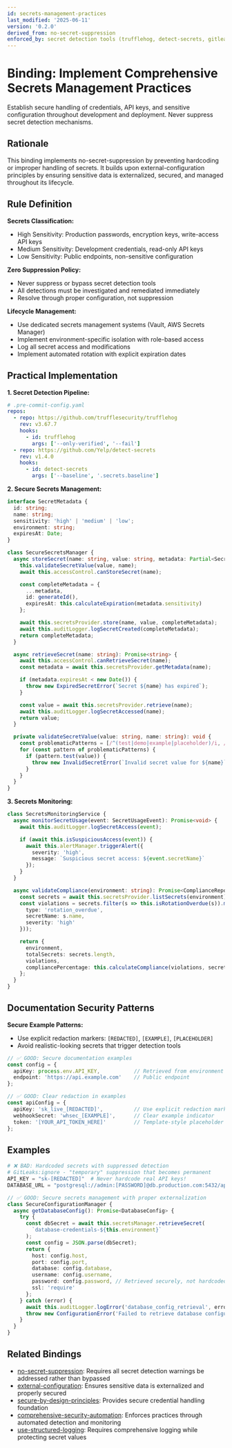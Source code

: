 ```yaml
---
id: secrets-management-practices
last_modified: '2025-06-11'
version: '0.2.0'
derived_from: no-secret-suppression
enforced_by: secret detection tools (trufflehog, detect-secrets, gitleaks) + pre-commit hooks + automated scanning + security code review
---
```


# Binding: Implement Comprehensive Secrets Management Practices

Establish secure handling of credentials, API keys, and sensitive configuration throughout development and deployment. Never suppress secret detection mechanisms.

## Rationale

This binding implements no-secret-suppression by preventing hardcoding or improper handling of secrets. It builds upon external-configuration principles by ensuring sensitive data is externalized, secured, and managed throughout its lifecycle.

## Rule Definition

**Secrets Classification:**
- High Sensitivity: Production passwords, encryption keys, write-access API keys
- Medium Sensitivity: Development credentials, read-only API keys
- Low Sensitivity: Public endpoints, non-sensitive configuration

**Zero Suppression Policy:**
- Never suppress or bypass secret detection tools
- All detections must be investigated and remediated immediately
- Resolve through proper configuration, not suppression

**Lifecycle Management:**
- Use dedicated secrets management systems (Vault, AWS Secrets Manager)
- Implement environment-specific isolation with role-based access
- Log all secret access and modifications
- Implement automated rotation with explicit expiration dates

## Practical Implementation

**1. Secret Detection Pipeline:**

```yaml
# .pre-commit-config.yaml
repos:
  - repo: https://github.com/trufflesecurity/trufflehog
    rev: v3.67.7
    hooks:
      - id: trufflehog
        args: ['--only-verified', '--fail']
  - repo: https://github.com/Yelp/detect-secrets
    rev: v1.4.0
    hooks:
      - id: detect-secrets
        args: ['--baseline', '.secrets.baseline']
```

**2. Secure Secrets Management:**

```typescript
interface SecretMetadata {
  id: string;
  name: string;
  sensitivity: 'high' | 'medium' | 'low';
  environment: string;
  expiresAt: Date;
}

class SecureSecretsManager {
  async storeSecret(name: string, value: string, metadata: Partial<SecretMetadata>): Promise<SecretMetadata> {
    this.validateSecretValue(value, name);
    await this.accessControl.canStoreSecret(name);

    const completeMetadata = {
      ...metadata,
      id: generateId(),
      expiresAt: this.calculateExpiration(metadata.sensitivity)
    };

    await this.secretsProvider.store(name, value, completeMetadata);
    await this.auditLogger.logSecretCreated(completeMetadata);
    return completeMetadata;
  }

  async retrieveSecret(name: string): Promise<string> {
    await this.accessControl.canRetrieveSecret(name);
    const metadata = await this.secretsProvider.getMetadata(name);

    if (metadata.expiresAt < new Date()) {
      throw new ExpiredSecretError(`Secret ${name} has expired`);
    }

    const value = await this.secretsProvider.retrieve(name);
    await this.auditLogger.logSecretAccessed(name);
    return value;
  }

  private validateSecretValue(value: string, name: string): void {
    const problematicPatterns = [/^(test|demo|example|placeholder)/i, /^.{1,7}$/];
    for (const pattern of problematicPatterns) {
      if (pattern.test(value)) {
        throw new InvalidSecretError(`Invalid secret value for ${name}`);
      }
    }
  }
}
```

**3. Secrets Monitoring:**

```typescript
class SecretsMonitoringService {
  async monitorSecretUsage(event: SecretUsageEvent): Promise<void> {
    await this.auditLogger.logSecretAccess(event);

    if (await this.isSuspiciousAccess(event)) {
      await this.alertManager.triggerAlert({
        severity: 'high',
        message: `Suspicious secret access: ${event.secretName}`
      });
    }
  }

  async validateCompliance(environment: string): Promise<ComplianceReport> {
    const secrets = await this.secretsProvider.listSecrets(environment);
    const violations = secrets.filter(s => this.isRotationOverdue(s)).map(s => ({
      type: 'rotation_overdue',
      secretName: s.name,
      severity: 'high'
    }));

    return {
      environment,
      totalSecrets: secrets.length,
      violations,
      compliancePercentage: this.calculateCompliance(violations, secrets.length)
    };
  }
}
```

## Documentation Security Patterns

**Secure Example Patterns:**
- Use explicit redaction markers: `[REDACTED]`, `[EXAMPLE]`, `[PLACEHOLDER]`
- Avoid realistic-looking secrets that trigger detection tools

```typescript
// ✅ GOOD: Secure documentation examples
const config = {
  apiKey: process.env.API_KEY,           // Retrieved from environment
  endpoint: 'https://api.example.com'    // Public endpoint
};

// ✅ GOOD: Clear redaction in examples
const apiConfig = {
  apiKey: 'sk_live_[REDACTED]',          // Use explicit redaction markers
  webhookSecret: 'whsec_[EXAMPLE]',      // Clear example indicator
  token: '[YOUR_API_TOKEN_HERE]'         // Template-style placeholder
};
```

## Examples

```python
# ❌ BAD: Hardcoded secrets with suppressed detection
# GitLeaks:ignore - "temporary" suppression that becomes permanent
API_KEY = "sk-[REDACTED]"  # Never hardcode real API keys!
DATABASE_URL = "postgresql://admin:[PASSWORD]@db.production.com:5432/app"
```

```typescript
// ✅ GOOD: Secure secrets management with proper externalization
class SecureConfigurationManager {
  async getDatabaseConfig(): Promise<DatabaseConfig> {
    try {
      const dbSecret = await this.secretsManager.retrieveSecret(
        `database-credentials-${this.environment}`
      );
      const config = JSON.parse(dbSecret);
      return {
        host: config.host,
        port: config.port,
        database: config.database,
        username: config.username,
        password: config.password, // Retrieved securely, not hardcoded
        ssl: 'require'
      };
    } catch (error) {
      await this.auditLogger.logError('database_config_retrieval', error);
      throw new ConfigurationError('Failed to retrieve database configuration');
    }
  }
}
```

## Related Bindings

- [no-secret-suppression](../../tenets/no-secret-suppression.md): Requires all secret detection warnings be addressed rather than bypassed
- [external-configuration](../../core/external-configuration.md): Ensures sensitive data is externalized and properly secured
- [secure-by-design-principles](secure-by-design-principles.md): Provides secure credential handling foundation
- [comprehensive-security-automation](../../core/comprehensive-security-automation.md): Enforces practices through automated detection and monitoring
- [use-structured-logging](../../core/use-structured-logging.md): Requires comprehensive logging while protecting secret values
